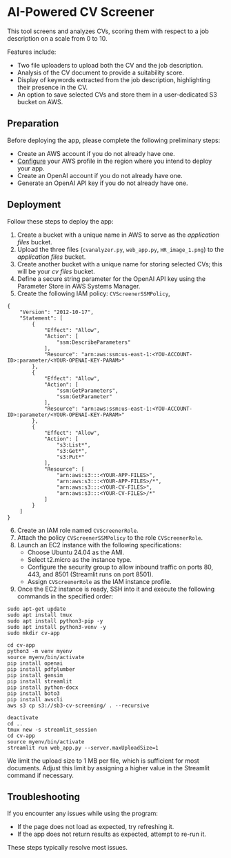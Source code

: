 # AI-Powered CV Screener

This tool screens and analyzes CVs, scoring them with respect to a job description on a scale from 0 to 10.

Features include:
- Two file uploaders to upload both the CV and the job description.
- Analysis of the CV document to provide a suitability score.
- Display of keywords extracted from the job description, highlighting their presence in the CV.
- An option to save selected CVs and store them in a user-dedicated S3 bucket on AWS.

## Preparation

Before deploying the app, please complete the following preliminary steps:

- Create an AWS account if you do not already have one.
- [Configure](https://docs.aws.amazon.com/cli/latest/reference/configure/) your AWS profile in the region where you intend to deploy your app.
- Create an OpenAI account if you do not already have one.
- Generate an OpenAI API key if you do not already have one.

## Deployment

Follow these steps to deploy the app:
1. Create a bucket with a unique name in AWS to serve as the *application files* bucket.
2. Upload the three files (`cvanalyzer.py`, `web_app.py`, `HR_image_1.png`) to the *application files* bucket.
3. Create another bucket with a unique name for storing selected CVs; this will be your *cv files* bucket.
4. Define a secure string parameter for the OpenAI API key using the Parameter Store in AWS Systems Manager.
5. Create the following IAM policy: `CVScreenerSSMPolicy`,

```
{
    "Version": "2012-10-17",
    "Statement": [
        {
            "Effect": "Allow",
            "Action": [
                "ssm:DescribeParameters"
            ],
            "Resource": "arn:aws:ssm:us-east-1:<YOU-ACCOUNT-ID>:parameter/<YOUR-OPENAI-KEY-PARAM>"
        },
        {
            "Effect": "Allow",
            "Action": [
                "ssm:GetParameters",
                "ssm:GetParameter"
            ],
            "Resource": "arn:aws:ssm:us-east-1:<YOU-ACCOUNT-ID>:parameter/<YOUR-OPENAI-KEY-PARAM>"
        },
        {
            "Effect": "Allow",
            "Action": [
                "s3:List*",
                "s3:Get*",
                "s3:Put*"
            ],
            "Resource": [
                "arn:aws:s3:::<YOUR-APP-FILES>",
                "arn:aws:s3:::<YOUR-APP-FILES>/*",
                "arn:aws:s3:::<YOUR-CV-FILES>",
                "arn:aws:s3:::<YOUR-CV-FILES>/*"
            ]
        }
    ]
}
```
6. Create an IAM role named `CVScreenerRole`.
7. Attach the policy `CVScreenerSSMPolicy` to the role `CVScreenerRole`.
8. Launch an EC2 instance with the following specifications:
    - Choose Ubuntu 24.04 as the AMI.
    - Select t2.micro as the instance type.
    - Configure the security group to allow inbound traffic on ports 80, 443, and 8501 (Streamlit runs on port 8501).
    - Assign `CVScreenerRole` as the IAM instance profile.
9. Once the EC2 instance is ready, SSH into it and execute the following commands in the specified order:

```
sudo apt-get update
sudo apt install tmux
sudo apt install python3-pip -y
sudo apt install python3-venv -y
sudo mkdir cv-app

cd cv-app
python3 -m venv myenv
source myenv/bin/activate
pip install openai 
pip install pdfplumber 
pip install gensim 
pip install streamlit 
pip install python-docx 
pip install boto3 
pip install awscli
aws s3 cp s3://sb3-cv-screening/ . --recursive

deactivate
cd ..
tmux new -s streamlit_session
cd cv-app
source myenv/bin/activate
streamlit run web_app.py --server.maxUploadSize=1
```
We limit the upload size to 1 MB per file, which is sufficient for most documents. Adjust this limit by assigning a higher value in the Streamlit command if necessary.

## Troubleshooting

If you encounter any issues while using the program:
- If the page does not load as expected, try refreshing it.
- If the app does not return results as expected, attempt to re-run it.

These steps typically resolve most issues.
